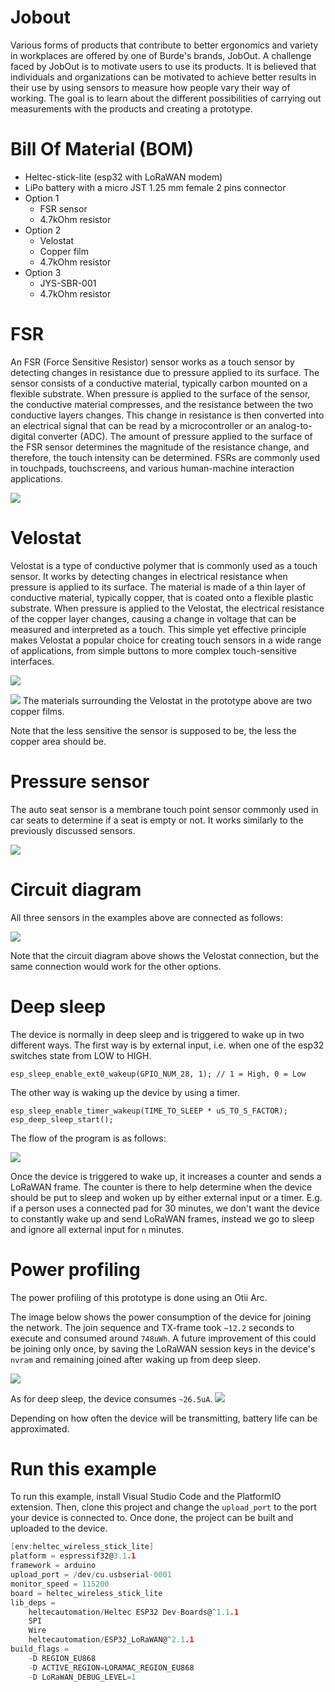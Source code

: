 # Jobout
Various forms of products that contribute to better ergonomics and variety in workplaces are offered by one of Burde's brands, JobOut. A challenge faced by JobOut is to motivate users to use its products. It is believed that individuals and organizations can be motivated to achieve better results in their use by using sensors to measure how people vary their way of working. The goal is to learn about the different possibilities of carrying out measurements with the products and creating a prototype.


# Bill Of Material (BOM)
- Heltec-stick-lite (esp32 with LoRaWAN modem)
- LiPo battery with a micro JST 1.25 mm female 2 pins connector
- Option 1
    - FSR sensor
    - 4.7kOhm resistor
- Option 2
    - Velostat
    - Copper film
    - 4.7kOhm resistor
- Option 3
     - JYS-SBR-001
    - 4.7kOhm resistor

# FSR
An FSR (Force Sensitive Resistor) sensor works as a touch sensor by detecting changes in resistance due to pressure applied to its surface. The sensor consists of a conductive material, typically carbon mounted on a flexible substrate. When pressure is applied to the surface of the sensor, the conductive material compresses, and the resistance between the two conductive layers changes. This change in resistance is then converted into an electrical signal that can be read by a microcontroller or an analog-to-digital converter (ADC). The amount of pressure applied to the surface of the FSR sensor determines the magnitude of the resistance change, and therefore, the touch intensity can be determined. FSRs are commonly used in touchpads, touchscreens, and various human-machine interaction applications.

![](https://i.imgur.com/KtGk4Ps.jpg)

# Velostat
Velostat is a type of conductive polymer that is commonly used as a touch sensor. It works by detecting changes in electrical resistance when pressure is applied to its surface. The material is made of a thin layer of conductive material, typically copper, that is coated onto a flexible plastic substrate. When pressure is applied to the Velostat, the electrical resistance of the copper layer changes, causing a change in voltage that can be measured and interpreted as a touch. This simple yet effective principle makes Velostat a popular choice for creating touch sensors in a wide range of applications, from simple buttons to more complex touch-sensitive interfaces.

![](https://www.researchgate.net/publication/352928309/figure/fig1/AS:1041286920417280@1625273556211/Pressure-sensitive-conductive-sheet-of-piezoresistive-Velostat-film-a-and-related.ppm)

![](https://i.imgur.com/9hnC65b.jpg)
The materials surrounding the Velostat in the prototype above are two copper films. 

Note that the less sensitive the sensor is supposed to be, the less the copper area should be. 

# Pressure sensor
The auto seat sensor is a membrane touch point sensor commonly used in car seats to determine if a seat is empty or not. It works similarly to the previously discussed sensors. 

![](https://i.imgur.com/e6S50PC.jpg)


# Circuit diagram
All three sensors in the examples above are connected as follows:

![](https://camo.githubusercontent.com/c8d7a6fc626bb83e1a5855f3c989146803203f781473d66eee2044de9e739e1a/68747470733a2f2f692e696d6775722e636f6d2f6b7234587a53492e706e67)

Note that the circuit diagram above shows the Velostat connection, but the same connection would work for the other options. 


# Deep sleep
The device is normally in deep sleep and is triggered to wake up in two different ways. The first way is by external input, i.e. when one of the esp32 switches state from LOW to HIGH.
```arduino
esp_sleep_enable_ext0_wakeup(GPIO_NUM_28, 1); // 1 = High, 0 = Low
```

The other way is waking up the device by using a timer. 
```arduino
esp_sleep_enable_timer_wakeup(TIME_TO_SLEEP * uS_TO_S_FACTOR);
esp_deep_sleep_start();
```

The flow of the program is as follows:

![](https://i.imgur.com/sUuO7xw.png)

Once the device is triggered to wake up, it increases a counter and sends a LoRaWAN frame. The counter is there to help determine when the device should be put to sleep and woken up by either external input or a timer. E.g. if a person uses a connected pad for 30 minutes, we don't want the device to constantly wake up and send LoRaWAN frames, instead we go to sleep and ignore all external input for `n` minutes. 


# Power profiling
The power profiling of this prototype is done using an Otii Arc. 

The image below shows the power consumption of the device for joining the network. The join sequence and TX-frame took `~12.2` seconds to execute and consumed around `748uWh`. A future improvement of this could be joining only once, by saving the LoRaWAN session keys in the device's `nvram` and remaining joined after waking up from deep sleep.

![](https://i.imgur.com/ZrgWsyA.png)

As for deep sleep, the device consumes `~26.5uA`.
![](https://i.imgur.com/WmgKVNZ.png)

Depending on how often the device will be transmitting, battery life can be approximated.

# Run this example

To run this example, install Visual Studio Code and the PlatformIO extension. Then, clone this project and change the `upload_port` to the port your device is connected to. Once done, the project can be built and uploaded to the device.

```c
[env:heltec_wireless_stick_lite]
platform = espressif32@3.1.1
framework = arduino
upload_port = /dev/cu.usbserial-0001
monitor_speed = 115200
board = heltec_wireless_stick_lite
lib_deps = 
    heltecautomation/Heltec ESP32 Dev-Boards@^1.1.1
    SPI
    Wire
    heltecautomation/ESP32_LoRaWAN@^2.1.1
build_flags = 
    -D REGION_EU868
    -D ACTIVE_REGION=LORAMAC_REGION_EU868
    -D LoRaWAN_DEBUG_LEVEL=1
```